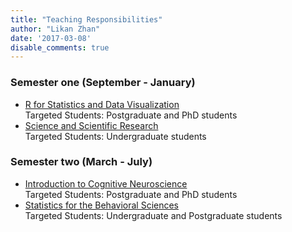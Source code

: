 ```yaml
---
title: "Teaching Responsibilities"
author: "Likan Zhan"
date: '2017-03-08'
disable_comments: true
---
```


### Semester one (September - January)
- [R for Statistics and Data Visualization](/en/teach/R-for-Statistics-Data-Visualization/) <br>
  Targeted Students: Postgraduate and PhD students <br>
- [Science and Scientific Research](/en/teach/Science-and-Scientific-Research/) <br>
  Targeted Students: Undergraduate students

### Semester two (March - July)
- [Introduction to Cognitive Neuroscience](/en/teach/Introduction-to-Cognitive-Neuroscience/) <br>
  Targeted Students: Postgraduate and PhD students
- [Statistics for the Behavioral Sciences](/en/teach/Statistics-for-the-Behavioral-Sciences/) <br>
  Targeted Students: Undergraduate and Postgraduate students
